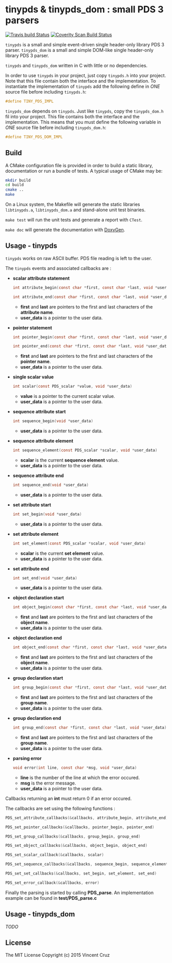 # tinypds & tinypds_dom : small PDS 3 parsers
[![Travis build Status](https://travis-ci.org/BlockoS/tinypds.svg)](https://travis-ci.org/BlockoS/tinypds)    [![Coverity Scan Build Status](https://scan.coverity.com/projects/8523/badge.svg)](https://scan.coverity.com/projects/blockos-tinypds)

`tinypds` is a small and simple event-driven single header-only library PDS 3 parser.
`tinypds_dom` is a small and simple DOM-like single header-only library PDS 3 parser.

`tinypds` and `tinypds_dom` written in C with little or no dependencies.

In order to use `tinypds` in your project, just copy `tinypds.h` into your project.
Note that this file contain both the interface and the implementation.
To instantiate the implementation of `tinypds` add the following define in *ONE* source file before including `tinypds.h`:
```c
#define TINY_PDS_IMPL
```

`tinypds_dom` depends on `tinypds`. Just like `tinypds`, copy the `tinypds_dom.h` fil into your project.
This file contains both the interface and the implementation. This means that you must define the following variable
in *ONE* source file before including `tinypds_dom.h`:
```c
#define TINY_PDS_DOM_IMPL
```

## Build ##
A CMake configuration file is provided in order to build a static library, documentation or run a bundle of tests.
A typical usage of CMake may be:
```bash
mkdir build
cd build
cmake ..
make
```
On a Linux system, the Makefile will generate the static libraries `libtinypds.a`, `libtinypds_dom.a` and stand-alone unit test binaries. 

`make test` will run the unit tests and generate a report with `CTest`.
  
`make doc` will generate the documentation with [DoxyGen](http://www.stack.nl/~dimitri/doxygen/).

## Usage - tinypds ##
`tinypds` works on raw ASCII buffer. PDS file reading is left to the user.

The `tinypds` events and associated callbacks are : 
* **scalar attribute statement** 
  ```c
  int attribute_begin(const char *first, const char *last, void *user_data)
  ```
  ```c
  int attribute_end(const char *first, const char *last, void *user_data)
  ```
  * **first** and **last** are pointers to the first and last characters of the **attribute name**.
  * **user_data** is a pointer to the user data.

* **pointer statement**
  ```c
  int pointer_begin(const char *first, const char *last, void *user_data)
  ```
  ```c
  int pointer_end(const char *first, const char *last, void *user_data)
  ```
  * **first** and **last** are pointers to the first and last characters of the **pointer name**.
  * **user_data** is a pointer to the user data.

* **single scalar value**
  ```c
  int scalar(const PDS_scalar *value, void *user_data)
  ```
  * **value** is a pointer to the current scalar value.
  * **user_data** is a pointer to the user data.

* **sequence attribute start**
  ```c
  int sequence_begin(void *user_data)
  ```
  * **user_data** is a pointer to the user data.

* **sequence attribute element**
  ```c
  int sequence_element(const PDS_scalar *scalar, void *user_data)
  ```
  * **scalar** is the current **sequence element** value.
  * **user_data** is a pointer to the user data.

* **sequence attribute end**
  ```c
  int sequence_end(void *user_data)
  ```
  * **user_data** is a pointer to the user data.

* **set attribute start**
  ```c
  int set_begin(void *user_data)
  ```
  * **user_data** is a pointer to the user data.

* **set attribute element**
  ```c
  int set_element(const PDS_scalar *scalar, void *user_data)
  ```
  * **scalar** is the current **set element** value.
  * **user_data** is a pointer to the user data.

* **set attribute end**
  ```c
  int set_end(void *user_data)
  ```
  * **user_data** is a pointer to the user data.

* **object declaration start**
  ```c
  int object_begin(const char *first, const char *last, void *user_data)
  ```
  * **first** and **last** are pointers to the first and last characters of the **object name**.
  * **user_data** is a pointer to the user data.

* **object declaration end**
  ```c
  int object_end(const char *first, const char *last, void *user_data)
  ```
  * **first** and **last** are pointers to the first and last characters of the **object name**.
  * **user_data** is a pointer to the user data.

* **group declaration start**
  ```c
  int group_begin(const char *first, const char *last, void *user_data)
  ```
  * **first** and **last** are pointers to the first and last characters of the **group name**.
  * **user_data** is a pointer to the user data.

* **group declaration end**
  ```c
  int group_end(const char *first, const char *last, void *user_data)
  ```
  * **first** and **last** are pointers to the first and last characters of the **group name**.
  * **user_data** is a pointer to the user data.

* **parsing error**
  ```c
  void error(int line, const char *msg, void *user_data)
  ```
  * **line** is the number of the line at which the error occured.
  * **msg** is the error message.
  * **user_data** is a pointer to the user data.

Callbacks returning an **int** must return 0 if an error occured.

The callbacks are set using the following functions :
```c
PDS_set_attribute_callbacks(&callbacks, attribute_begin, attribute_end)
```
```c
PDS_set_pointer_callbacks(&callbacks, pointer_begin, pointer_end)
```
```c
PDS_set_group_callbacks(&callbacks, group_begin, group_end)
```
```c
PDS_set_object_callbacks(&callbacks, object_begin, object_end)
```
```c
PDS_set_scalar_callback(&callbacks, scalar)
```
```c
PDS_set_sequence_callbacks(&callbacks, sequence_begin, sequence_element, sequence_end)
```
```c
PDS_set_set_callbacks(&callbacks, set_begin, set_element, set_end)
```
```c
PDS_set_error_callback(&callbacks, error)
```
    
Finally the parsing is started by calling **PDS_parse**. An implementation example can be found in **test/PDS_parse.c**

## Usage - tinypds_dom ##

*TODO*

## License ##
The MIT License
Copyright (c) 2015 Vincent Cruz
